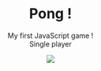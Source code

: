 <h1 align="center">Pong !</h1>
<p align="center">
My first JavaScript game !<br/>
Single player
</p> 



<p align="center"><img src="https://raw.githubusercontent.com/salonibanerjee/salonibanerjee.github.io/master/images/i-pong.gif"/></p> 
